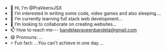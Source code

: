 - 👋 Hi, I’m @PraVeenxJSX
- 👀 I’m interested in writing some code, video games and also sleeping....
- 🌱 I’m currently learning full stack web development...
- 💞️ I’m looking to collaborate on creating websites...
- 📫 How to reach me--- bandelapraveenbandela@gmail.com
- 😄 Pronouns: ...
- ⚡ Fun fact: ...You can't achieve in one day....

<!---
PraVeenxJSX/PraVeenxJSX is a ✨ special ✨ repository because its `README.md` (this file) appears on your GitHub profile.
You can click the Preview link to take a look at your changes.
--->
